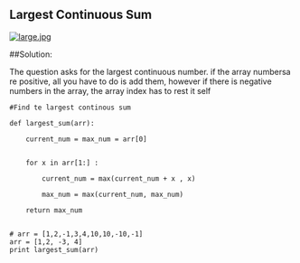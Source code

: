 ## Largest Continuous Sum

[![large.jpg](https://s9.postimg.org/6aior6b8f/large.jpg)](https://postimg.org/image/g7tpk8iu3/)

##Solution:

The question asks for the largest continuous number. if the array numbersa re positive, all you have to do is add them, however if there is negative numbers in the array, the array index has to rest it self
```
#Find te largest continous sum

def largest_sum(arr):
    
    current_num = max_num = arr[0]
    
    
    for x in arr[1:] :
        
        current_num = max(current_num + x , x)
        
        max_num = max(current_num, max_num)
        
    return max_num        
    
    
# arr = [1,2,-1,3,4,10,10,-10,-1]   
arr = [1,2, -3, 4]
print largest_sum(arr)
```
